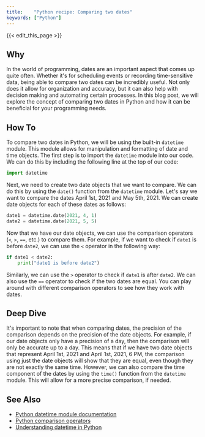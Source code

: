 ```yaml
---
title:    "Python recipe: Comparing two dates"
keywords: ["Python"]
---
```


{{< edit_this_page >}}

## Why
In the world of programming, dates are an important aspect that comes up quite often. Whether it's for scheduling events or recording time-sensitive data, being able to compare two dates can be incredibly useful. Not only does it allow for organization and accuracy, but it can also help with decision making and automating certain processes. In this blog post, we will explore the concept of comparing two dates in Python and how it can be beneficial for your programming needs.

## How To
To compare two dates in Python, we will be using the built-in `datetime` module. This module allows for manipulation and formatting of date and time objects. The first step is to import the `datetime` module into our code. We can do this by including the following line at the top of our code:
```Python
import datetime
```
Next, we need to create two date objects that we want to compare. We can do this by using the `date()` function from the `datetime` module. Let's say we want to compare the dates April 1st, 2021 and May 5th, 2021. We can create date objects for each of these dates as follows:
```Python
date1 = datetime.date(2021, 4, 1)
date2 = datetime.date(2021, 5, 5)
```
Now that we have our date objects, we can use the comparison operators (`<`, `>`, `==`, etc.) to compare them. For example, if we want to check if `date1` is before `date2`, we can use the `<` operator in the following way:
```Python
if date1 < date2:
    print("date1 is before date2")
```
Similarly, we can use the `>` operator to check if `date1` is after `date2`. We can also use the `==` operator to check if the two dates are equal. You can play around with different comparison operators to see how they work with dates.

## Deep Dive
It's important to note that when comparing dates, the precision of the comparison depends on the precision of the date objects. For example, if our date objects only have a precision of a day, then the comparison will only be accurate up to a day. This means that if we have two date objects that represent April 1st, 2021 and April 1st, 2021, 6 PM, the comparison using just the date objects will show that they are equal, even though they are not exactly the same time. However, we can also compare the time component of the dates by using the `time()` function from the `datetime` module. This will allow for a more precise comparison, if needed.

## See Also
- [Python datetime module documentation](https://docs.python.org/3/library/datetime.html)
- [Python comparison operators](https://www.w3schools.com/python/python_operators.asp)
- [Understanding datetime in Python](https://realpython.com/python-datetime/)